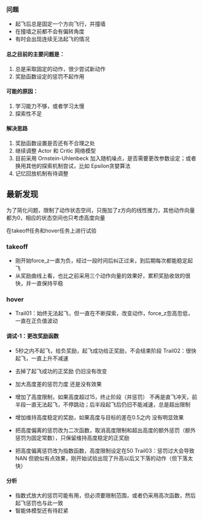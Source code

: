 
### 问题  

* 起飞后总是固定一个方向飞行，并撞墙
* 在撞墙之前都不会有偏转角度
* 有时会出现连续无法起飞的情况

#### 总之目前的主要问题是：
1. 总是采取固定的动作，很少尝试新动作
2. 奖励函数设定的惩罚不起作用


#### 可能的原因：
1. 学习能力不够，或者学习太慢
2. 探索性不足  

#### 解决思路
1. 奖励函数设置是否还有不合理之处
2. 继续调整 Actor 和 Critic 网络模型
3. 目前采用 Ornstein-Uhlenbeck 加入随机噪点，是否需要更改参数设定；或者换用其他的探索机制尝试，比如 Epsilon贪婪算法
4. 记忆回放机制有待调整


## 最新发现

为了简化问题，限制了动作状态空间，只施加了z方向的线性推力，其他动作向量都为0，相应的状态空间也只考虑高度向量

在takeoff任务和hover任务上进行试验

### takeoff
* 刚开始force_z一直为负，经过一段时间后纠正过来，到后期每次都能稳定起飞
* 从奖励曲线上看，也比之前采用三个动作向量的效果好，累积奖励收敛的很快，并一直保持平稳

### hover
* Trail01：始终无法起飞，但一直在不断探索，改变动作，force_z忽高忽低，一直在正负值波动

#### 调试-1：更改奖励函数
* 5秒之内不起飞，给负奖励，起飞成功给正奖励，不会结束阶段
 Trail02：很快起飞，一直上升不减速
* 去掉了起飞成功的正奖励
仍旧没有改变
* 加大高度差的惩罚力度
还是没有效果

* 增加了高度限制，如果高度超过15，终止阶段（并惩罚）
不再是直飞冲天，前半段一直无法起飞，不停跳动；后半段起飞后仍旧不能减速，总是超出限制

* 增加维持高度稳定的奖励，如果高度与目标的差在0.5之内
没有明显效果

* 把高度偏离的惩罚改为二次函数，取消高度限制和超出高度的额外惩罚（额外惩罚为固定常数），只保留维持高度稳定的正奖励

* 把高度偏离惩罚改为指数函数，高度限制设定在50
Trail03：惩罚过大会导致NAN
但貌似有点效果，刚开始试验出现了升高以后又下落的动作（但下落太快）


#### 分析
* 指数式放大的惩罚可能有用，但必须要限制范围，或者仍采用高次函数，然后起飞惩罚也与此一致
* 智能体模型还有待赶紧

